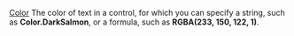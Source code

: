 [Color](font-color.md#color) The color of text in a control, for which you can specify a string, such as **Color.DarkSalmon**, or a formula, such as **RGBA(233, 150, 122, 1)**.
